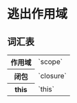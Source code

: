 # 逃出作用域

## 词汇表

<table>
    <tr>
		<th>作用域</th>
		<td>`scope`</td>
	</tr>
	<tr>
		<th>闭包</th>
		<td>`closure`</td>
	</tr>
	<tr>
		<th>this</th>
		<td>`this`</td>
	</tr>
</table>
